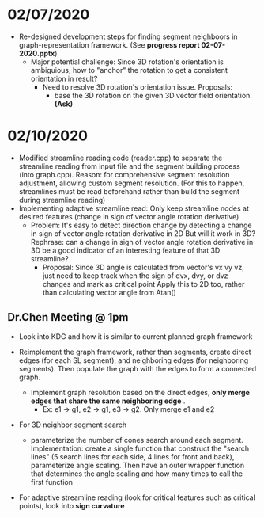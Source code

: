 # 02/07/2020
- Re-designed development steps for finding segment neighboors in graph-representation framework. (See **progress report 02-07-2020.pptx**)
    - Major potential challenge: Since 3D rotation's orientation is ambiguious, how to "anchor" the rotation to get a consistent orientation in result?
        - Need to resolve 3D rotation's orientation issue. Proposals:
            - base the 3D rotation on the given 3D vector field orientation. **(Ask)**


# 02/10/2020
- Modified streamline reading code (reader.cpp) to separate the streamline reading from input file and the segment building process (into graph.cpp). Reason: for comprehensive segment resolution adjustment, allowing custom segment resolution. (For this to happen, streamlines must be read beforehand rather than build the segment during streamline reading)
- Implementing adaptive streamline read: Only keep streamline nodes at desired features (change in sign of vector angle rotation derivative)
    - Problem: It's easy to detect direction change by detecting a change in sign of vector angle rotation derivative in 2D
    But will it work in 3D? Rephrase: can a change in sign of vector angle rotation derivative in 3D be a good indicator of an interesting feature of that 3D streamline?
        - Proposal: Since 3D angle is calculated from vector's vx vy vz, just need to keep track when the sign of dvx, dvy, or dvz changes and mark as critical point
        Apply this to 2D too, rather than calculating vector angle from Atan()
## Dr.Chen Meeting @ 1pm
- Look into KDG and how it is similar to current planned graph framework
- Reimplement the graph framework, rather than segments, create direct edges (for each SL segment), and neighboring edges (for neighboring segments). Then populate the graph with the edges to form a connected graph.
    - Implement graph resolution based on the direct edges, **only merge edges that share the same neighboring edge** .
        - Ex: e1 -> g1, e2 -> g1, e3 -> g2. Only merge e1 and e2
- For 3D neighbor segment search
    - parameterize the number of cones search around each segment.
        Implementation: create a single function that construct the "search lines" (5 search lines for each side, 4 lines for front and back),  parameterize angle scaling. Then have an outer wrapper function that determines the angle scaling and how many times to call the first function

- For adaptive streamline reading (look for critical features such as critical points), look into **sign curvature**